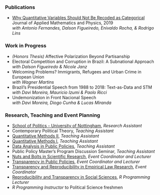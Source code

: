 
### Publications
-	[Why Quantitative Variables Should Not Be Recoded as Categorical](https://www.scirp.org/journal/paperinformation.aspx?paperid=93794)<br/>
  Journal of Applied Mathematics and Physics, 2019 <br/>
  _with Antonio Fernandes, Dalson Figueiredo, Enivaldo Rocha, & Rodrigo Lins_ <br/>

### Work in Progress
- _(Honors Thesis)_ Affective Polarization Beyond Partisanship
-	Electoral Competition and Corruption in Brazil: A Subnational Approach <br/>
  _with Dalson Figueiredo & Nicole Janz_
- Welcoming Problems? Immigrants, Refugees and Urban Crime in European Union <br/>
  _with Wagner Martins_
-	Brazil’s Presidential Speech from 1988 to 2018: Text-as-Data and STM <br/>
  _with Davi Moreira, Mauricio Izumi & Paolo Ricci_
-	Undemonization in Front Nacional Speech <br/>
  _with Davi Moreira, Diogo Cunha & Lucas Miranda_ <br/>

### Research, Teaching and Event Planning
- [School of Politics - University of Nottingham](https://www.nottingham.ac.uk/politics/), _Research Assistant_
-	Contemporary Political Theory, _Teaching Assistant_
  - [Quantitative Methods II](https://osf.io/vuaec/), _Teaching Assistant_
-	[Quantitative Methods I](https://osf.io/xm6b4/), _Teaching Assistant_
- [Data Analysis in Public Policies](https://osf.io/q3cdw/), _Teaching Assistant_
-	Public Policy Master’s Program Discussion Seminar, _Teaching Assistant_
-	[Nuts and Bolts in Scientific Research](https://osf.io/yjt8c/), _Event Coordinator and Lecturer_
-	[Transparency in Public Policies](https://osf.io/564nr/), _Event Coordinator and Lecturer_
-	[Transparency and Reproducibility in Empirical Law Research](https://osf.io/km67g/), _Event Coordinator_
-	[Reproducibility and Transparency in Social Sciences](https://osf.io/sncuf/), _R Programming Lecturer_
-	_R Programming Instructor_ to Political Science freshmen
